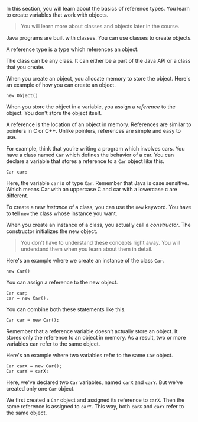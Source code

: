 In this section, you will learn about the basics of reference types.
You learn to create variables that work with objects.
> You will learn more about classes and objects later in the course.

Java programs are built with classes. You can use classes to create objects.

A reference type is a type which references an object. 

The class can be any class. It can either be a part of the Java API or a
class that you create.

When you create an object, you allocate memory to store the object. Here's an
example of how you can create an object.
```
new Object()
```

When you store the object in a variable, you assign a *reference* to the object.
You don't store the object itself.

A reference is the location of an object in memory. References are similar to
pointers in C or C++. Unlike pointers, references are simple and easy to use.

For example, think that you’re writing a program which involves cars.
You have a class named `Car` which defines the behavior of a car.
You can declare a variable that stores a reference to a `Car` object like
this.
```
Car car;
```

Here, the variable `car` is of type `Car`. Remember that Java is case sensitive.
Which means Car with an uppercase C and car with a lowercase c are different.

To create a new *instance* of a class, you can use the `new` keyword. You have
to tell `new` the class whose instance you want.

When you create an instance of a class, you actually call a *constructor*.
The constructor initializes the new object.

> You don't have to understand these concepts right away. You will understand
> them when you learn about them in detail.

Here's an example where we create an instance of the class `Car`.
```
new Car()
```

You can assign a reference to the new object.
```
Car car;
car = new Car();
```

You can combine both these statements like this.
```
Car car = new Car();
```

Remember that a reference variable doesn’t actually store an object.
It stores only the reference to an object in memory. As a result, two or more
variables can refer to the same object.

Here's an example where two variables refer to the same `Car` object.
```
Car carX = new Car();
Car carY = carX;
```

Here, we've declared two `Car` variables, named `carX` and `carY`. But we've
created only one `Car` object.

We first created a `Car` object and assigned its reference to `carX`. Then
the same reference is assigned to `carY`. This way, both `carX` and `carY`
refer to the same object.
